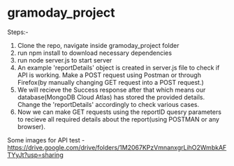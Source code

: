 # gramoday_project


Steps:-
1. Clone the repo, navigate inside gramoday_project folder
2. run npm install to download necessary dependencies
3. run node server.js to start server
4. An example 'reportDetails' object is created in server.js file to check if API is working. Make a POST request using Postman or through Firefox(by manually changing GET request into a POST request.)
5. We will recieve the Success response after that which means our database(MongoDB Cloud Atlas) has stored the provided details. Change the 'reportDetails' accordingly to check various cases.
6. Now we can make GET requests using the reportID quesry parameters  to recieve all required details about the report(using POSTMAN or any browser).

Some images for API test - https://drive.google.com/drive/folders/1M2067KPzVmnanxgrLihO2WmbkAFTYyJt?usp=sharing
